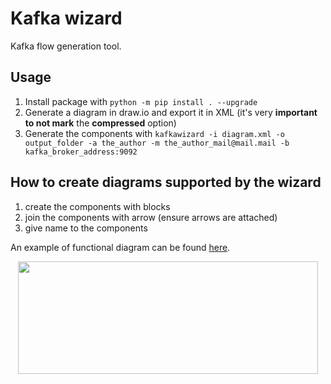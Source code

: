 # Kafka wizard

Kafka flow generation tool.

## Usage 
1. Install package with `python -m pip install . --upgrade`
2. Generate a diagram in draw.io and export it in XML (it's very **important to not mark** the **compressed** option)
3. Generate the components with `kafkawizard -i diagram.xml -o output_folder -a the_author -m the_author_mail@mail.mail -b kafka_broker_address:9092`

## How to create diagrams supported by the wizard
1. create the components with blocks
2. join the components with arrow (ensure arrows are attached)
3. give name to the components

An example of functional diagram can be found <a href='https://github.com/GandalFran/MASI-examples/blob/main/tests/test.xml'>here</a>.

<p align="center">
  <img width="480" height="180" src="https://github.com/GandalFran/MASI-examples/blob/main/tests/test.png">
</p>